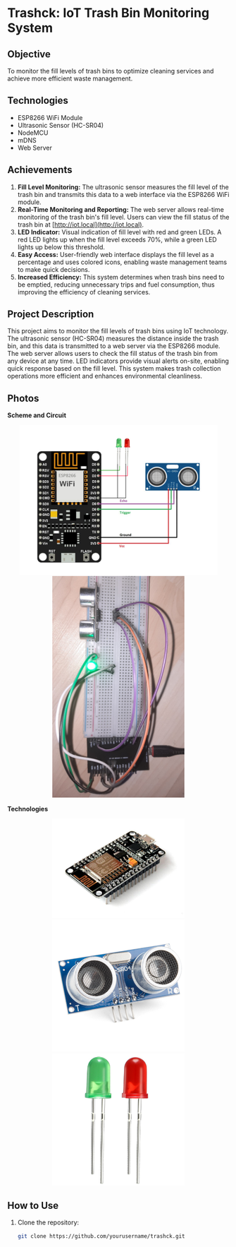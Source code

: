 # Trashck: IoT Trash Bin Monitoring System

## Objective
To monitor the fill levels of trash bins to optimize cleaning services and achieve more efficient waste management.

## Technologies
- ESP8266 WiFi Module
- Ultrasonic Sensor (HC-SR04)
- NodeMCU
- mDNS
- Web Server

## Achievements
1. **Fill Level Monitoring:** The ultrasonic sensor measures the fill level of the trash bin and transmits this data to a web interface via the ESP8266 WiFi module.
2. **Real-Time Monitoring and Reporting:** The web server allows real-time monitoring of the trash bin's fill level. Users can view the fill status of the trash bin at [http://iot.local](http://iot.local).
3. **LED Indicator:** Visual indication of fill level with red and green LEDs. A red LED lights up when the fill level exceeds 70%, while a green LED lights up below this threshold.
4. **Easy Access:** User-friendly web interface displays the fill level as a percentage and uses colored icons, enabling waste management teams to make quick decisions.
5. **Increased Efficiency:** This system determines when trash bins need to be emptied, reducing unnecessary trips and fuel consumption, thus improving the efficiency of cleaning services.

## Project Description
This project aims to monitor the fill levels of trash bins using IoT technology. The ultrasonic sensor (HC-SR04) measures the distance inside the trash bin, and this data is transmitted to a web server via the ESP8266 module. The web server allows users to check the fill status of the trash bin from any device at any time. LED indicators provide visual alerts on-site, enabling quick response based on the fill level. This system makes trash collection operations more efficient and enhances environmental cleanliness.

## Photos
**Scheme and Circuit**
<p align="center">
  <img src="https://github.com/mxy963/Trashck/blob/main/Photos/scheme.png" width="450"/> 
  <img src="https://github.com/mxy963/Trashck/blob/main/Photos/circuit.png" width="300"/> 
</p>

**Technologies**
<p align="center">
  <img src="https://github.com/mxy963/Trashck/blob/main/Photos/mcu.png" width="300"/> 
  <img src="https://github.com/mxy963/Trashck/blob/main/Photos/ultrasonic.png" width="300"/> 
  <img src="https://github.com/mxy963/Trashck/blob/main/Photos/leds.png" width="300"/> 
</p>

## How to Use
1. Clone the repository:
   ```sh
   git clone https://github.com/yourusername/trashck.git
